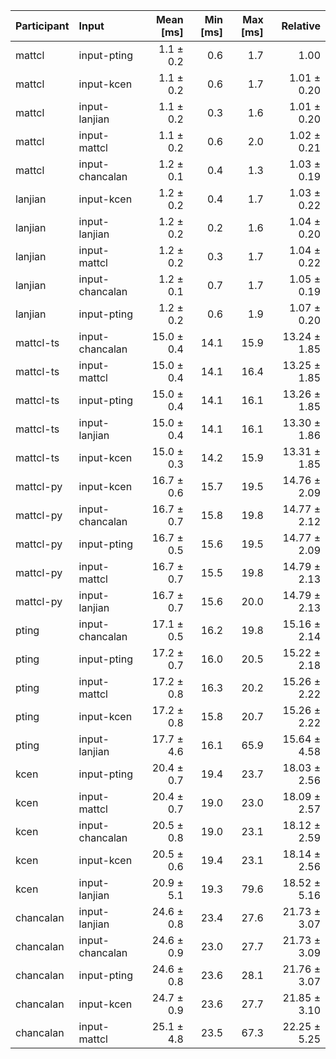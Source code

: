 | Participant | Input | Mean [ms] | Min [ms] | Max [ms] | Relative |
|:---|:---|---:|---:|---:|---:|
| mattcl | input-pting | 1.1 ± 0.2 | 0.6 | 1.7 | 1.00 |
| mattcl | input-kcen | 1.1 ± 0.2 | 0.6 | 1.7 | 1.01 ± 0.20 |
| mattcl | input-lanjian | 1.1 ± 0.2 | 0.3 | 1.6 | 1.01 ± 0.20 |
| mattcl | input-mattcl | 1.1 ± 0.2 | 0.6 | 2.0 | 1.02 ± 0.21 |
| mattcl | input-chancalan | 1.2 ± 0.1 | 0.4 | 1.3 | 1.03 ± 0.19 |
| lanjian | input-kcen | 1.2 ± 0.2 | 0.4 | 1.7 | 1.03 ± 0.22 |
| lanjian | input-lanjian | 1.2 ± 0.2 | 0.2 | 1.6 | 1.04 ± 0.20 |
| lanjian | input-mattcl | 1.2 ± 0.2 | 0.3 | 1.7 | 1.04 ± 0.22 |
| lanjian | input-chancalan | 1.2 ± 0.1 | 0.7 | 1.7 | 1.05 ± 0.19 |
| lanjian | input-pting | 1.2 ± 0.2 | 0.6 | 1.9 | 1.07 ± 0.20 |
| mattcl-ts | input-chancalan | 15.0 ± 0.4 | 14.1 | 15.9 | 13.24 ± 1.85 |
| mattcl-ts | input-mattcl | 15.0 ± 0.4 | 14.1 | 16.4 | 13.25 ± 1.85 |
| mattcl-ts | input-pting | 15.0 ± 0.4 | 14.1 | 16.1 | 13.26 ± 1.85 |
| mattcl-ts | input-lanjian | 15.0 ± 0.4 | 14.1 | 16.1 | 13.30 ± 1.86 |
| mattcl-ts | input-kcen | 15.0 ± 0.3 | 14.2 | 15.9 | 13.31 ± 1.85 |
| mattcl-py | input-kcen | 16.7 ± 0.6 | 15.7 | 19.5 | 14.76 ± 2.09 |
| mattcl-py | input-chancalan | 16.7 ± 0.7 | 15.8 | 19.8 | 14.77 ± 2.12 |
| mattcl-py | input-pting | 16.7 ± 0.5 | 15.6 | 19.5 | 14.77 ± 2.09 |
| mattcl-py | input-mattcl | 16.7 ± 0.7 | 15.5 | 19.8 | 14.79 ± 2.13 |
| mattcl-py | input-lanjian | 16.7 ± 0.7 | 15.6 | 20.0 | 14.79 ± 2.13 |
| pting | input-chancalan | 17.1 ± 0.5 | 16.2 | 19.8 | 15.16 ± 2.14 |
| pting | input-pting | 17.2 ± 0.7 | 16.0 | 20.5 | 15.22 ± 2.18 |
| pting | input-mattcl | 17.2 ± 0.8 | 16.3 | 20.2 | 15.26 ± 2.22 |
| pting | input-kcen | 17.2 ± 0.8 | 15.8 | 20.7 | 15.26 ± 2.22 |
| pting | input-lanjian | 17.7 ± 4.6 | 16.1 | 65.9 | 15.64 ± 4.58 |
| kcen | input-pting | 20.4 ± 0.7 | 19.4 | 23.7 | 18.03 ± 2.56 |
| kcen | input-mattcl | 20.4 ± 0.7 | 19.0 | 23.0 | 18.09 ± 2.57 |
| kcen | input-chancalan | 20.5 ± 0.8 | 19.0 | 23.1 | 18.12 ± 2.59 |
| kcen | input-kcen | 20.5 ± 0.6 | 19.4 | 23.1 | 18.14 ± 2.56 |
| kcen | input-lanjian | 20.9 ± 5.1 | 19.3 | 79.6 | 18.52 ± 5.16 |
| chancalan | input-lanjian | 24.6 ± 0.8 | 23.4 | 27.6 | 21.73 ± 3.07 |
| chancalan | input-chancalan | 24.6 ± 0.9 | 23.0 | 27.7 | 21.73 ± 3.09 |
| chancalan | input-pting | 24.6 ± 0.8 | 23.6 | 28.1 | 21.76 ± 3.07 |
| chancalan | input-kcen | 24.7 ± 0.9 | 23.6 | 27.7 | 21.85 ± 3.10 |
| chancalan | input-mattcl | 25.1 ± 4.8 | 23.5 | 67.3 | 22.25 ± 5.25 |
